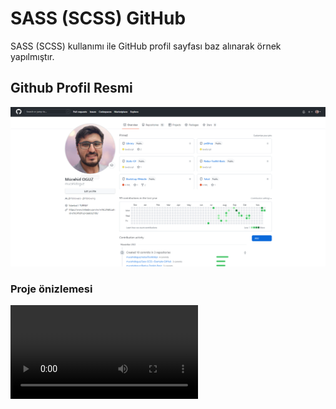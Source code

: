 # SASS (SCSS) GitHub 

SASS (SCSS) kullanımı ile GitHub profil sayfası baz alınarak örnek yapılmıştır.


## Github Profil Resmi

![](./assets/github%20profile.png)

### Proje önizlemesi 

![](./assets/ScreenRecorderProject3.mp4)